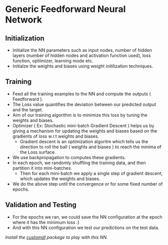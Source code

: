 # Generic Feedforward Neural Network   
## Initialization
* Initialize the NN parameters such as input nodes, number of hidden layers (number of hidden nodes and activation function used), loss function, optiimizer, learning mode etc.
* Initialze the weights and biases using weight initilization techniques.

## Training
* Feed all the training examples to the NN and compute the outputs ( Feedforward ). 
* The Loss value quantifies the deviation between our predicted output and the target.
* Aim of our training algorithm is to minimize this loss by tuning the weights and biases.
* Optimizer ( Ex: Stochastic mini-batch Gradient Descent ) helps us by giving a mechanism for updating the weights and biases based on the gradients of loss w.r.t weights and biases.
  * Gradient descent is an optimization algoritm which tells us the direction to roll the ball ( weights and biases ) to reach the minima of the Loss surface.
* We use backpropagation to computes these gradients.  
* In each epoch, we randomly shuffling the training data, and then partition it into mini-batches. 
   * Then for each mini-batch we apply a single step of gradient descent, which updates the weights and biases.
* We do the above step until the convergence or for some fixed number of epochs. 

## Validation and Testing
* For the epochs we ran, we could save the NN configuration at the epoch where it has the minimum loss :)
* And with this NN configuration we test our predictions on the test data.

_Install the [customdl](https://pypi.org/project/customdl/) package to play with this NN._

